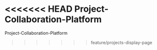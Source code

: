 <<<<<<< HEAD
Project-Collaboration-Platform
=======
Project-Collaboration-Platform
>>>>>>> feature/projects-display-page

